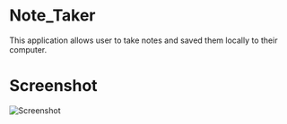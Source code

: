 # Note_Taker
This application allows user to take notes and saved them locally to their computer.

# Screenshot
![Screenshot](https://)

